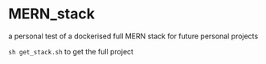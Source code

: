 # MERN_stack
a personal test of a dockerised full MERN stack for future personal projects  

`sh get_stack.sh`
to get the full project
